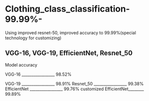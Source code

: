 # Clothing_class_classification-99.99%-
Using improved resnet-50, improved accuracy to 99.99%(special technology for customizing)

## VGG-16, VGG-19, EfficientNet, Resnet_50 

Model                      accuracy

VGG-16        _________________  98.52%

VGG-19        _________________  98.91%
Resnet_50     _________________  99.38%
EfficientNet  _________________  99.76%
customized EfficientNet________  99.89%
